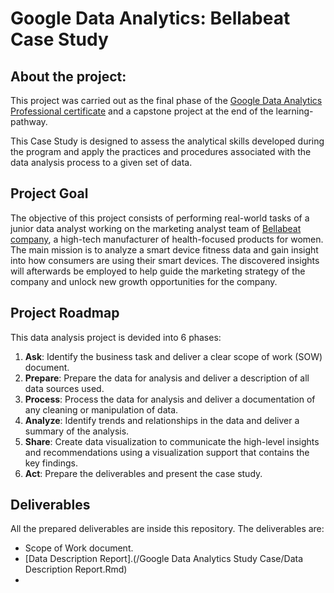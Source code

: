 # Google Data Analytics: Bellabeat Case Study

## About the project: 

This project was carried out as the final phase of the [Google Data Analytics Professional certificate](https://grow.google/certificates/data-analytics/#?modal_active=none) and a capstone project at the end of the learning-pathway.

This Case Study is designed to assess the analytical skills developed during the program and apply the practices and procedures associated with the data analysis process to a given set of data. 

## Project Goal

The objective of this project consists of performing real-world tasks of a junior data analyst working on the marketing analyst team of [Bellabeat company](https://bellabeat.com), a high-tech manufacturer of health-focused products for women. The main mission is to analyze a smart device fitness data and gain insight into how consumers are using their smart devices. The discovered insights will afterwards be employed to help guide the marketing strategy of the company and unlock new growth opportunities for the company.

## Project Roadmap

This data analysis project is devided into 6 phases:
1. **Ask**: Identify the business task and deliver a clear scope of work (SOW) document.
2. **Prepare**: Prepare the data for analysis and deliver a description of all data sources used.
3. **Process**: Process the data for analysis and  deliver a documentation of any cleaning or manipulation of data.
4. **Analyze**: Identify trends and relationships in the data and deliver a summary of the analysis.
5. **Share**: Create data visualization to communicate the high-level insights and recommendations using a visualization support that contains the key findings.
6. **Act**: Prepare the deliverables and present the case study.

## Deliverables

All the prepared deliverables are inside this repository. 
The deliverables are: 
* Scope of Work document.
* [Data Description Report].(/Google Data Analytics Study Case/Data Description Report.Rmd)
* 

